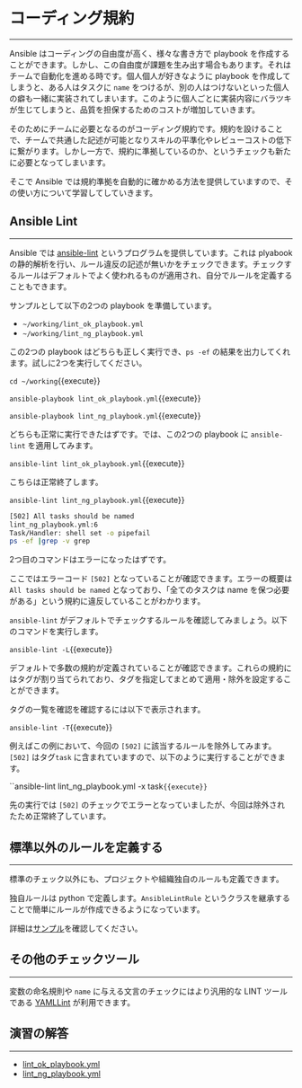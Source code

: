 # コーディング規約
---
Ansible はコーディングの自由度が高く、様々な書き方で playbook を作成することができます。しかし、この自由度が課題を生み出す場合もあります。それはチームで自動化を進める時です。個人個人が好きなように playbook を作成してしまうと、ある人はタスクに `name` をつけるが、別の人はつけないといった個人の癖も一緒に実装されてしまいます。このように個人ごとに実装内容にバラツキが生じてしまうと、品質を担保するためのコストが増加していきます。

そのためにチームに必要となるのがコーディング規約です。規約を設けることで、チームで共通した記述が可能となりスキルの平準化やレビューコストの低下に繋がります。しかし一方で、規約に準拠しているのか、というチェックも新たに必要となってしまいます。

そこで Ansible では規約準拠を自動的に確かめる方法を提供していますので、その使い方について学習してしていきます。

## Ansible Lint
---
Ansible では [ansible-lint](https://github.com/ansible/ansible-lint) というプログラムを提供しています。これは plyabook の静的解析を行い、ルール違反の記述が無いかをチェックできます。チェックするルールはデフォルトでよく使われるものが適用され、自分でルールを定義することもできます。

サンプルとして以下の2つの playbook を準備しています。

- `~/working/lint_ok_playbook.yml`
- `~/working/lint_ng_playbook.yml`

この2つの playbook はどちらも正しく実行でき、`ps -ef` の結果を出力してくれます。試しに2つを実行してください。

`cd ~/working`{{execute}}

`ansible-playbook lint_ok_playbook.yml`{{execute}}

`ansible-playbook lint_ng_playbook.yml`{{execute}}

どちらも正常に実行できたはずです。では、この2つの playbook に `ansible-lint` を適用してみます。

`ansible-lint lint_ok_playbook.yml`{{execute}}

こちらは正常終了します。

`ansible-lint lint_ng_playbook.yml`{{execute}}

```bash
[502] All tasks should be named
lint_ng_playbook.yml:6
Task/Handler: shell set -o pipefail
ps -ef |grep -v grep
```

2つ目のコマンドはエラーになったはずです。

ここではエラーコード `[502]` となっていることが確認できます。エラーの概要は `All tasks should be named` となっており、「全てのタスクは name を保つ必要がある」という規約に違反していることがわかります。

`ansible-lint` がデフォルトでチェックするルールを確認してみましょう。以下のコマンドを実行します。

`ansible-lint -L`{{execute}}

デフォルトで多数の規約が定義されていることが確認できます。これらの規約にはタグが割り当てられており、タグを指定してまとめて適用・除外を設定することができます。

タグの一覧を確認を確認するには以下で表示されます。

`ansible-lint -T`{{execute}}

例えばこの例において、今回の `[502]` に該当するルールを除外してみます。`[502]` はタグ`task` に含まれていますので、以下のように実行することができます。

``ansible-lint lint_ng_playbook.yml -x task`{{execute}}`

先の実行では `[502]` のチェックでエラーとなっていましたが、今回は除外されたため正常終了しています。

## 標準以外のルールを定義する
---
標準のチェック以外にも、プロジェクトや組織独自のルールも定義できます。

独自ルールは python で定義します。`AnsibleLintRule` というクラスを継承することで簡単にルールが作成できるようになっています。

詳細は[サンプル](https://github.com/ansible/ansible-lint/blob/master/examples/rules/TaskHasTag.py)を確認してください。


## その他のチェックツール
---
変数の命名規則や `name` に与える文言のチェックにはより汎用的な LINT ツールである [YAMLLint](https://github.com/adrienverge/yamllint) が利用できます。

## 演習の解答
---
- [lint_ok_playbook.yml](https://github.com/irixjp/katacoda-scenarios/blob/master/master-course-data/assets/working/lint_ok_playbook.yml)
- [lint_ng_playbook.yml](https://github.com/irixjp/katacoda-scenarios/blob/master/master-course-data/assets/working/lint_ng_playbook.yml)
